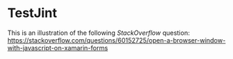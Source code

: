 # TestJint
This is an illustration of the following _StackOverflow_ question: <https://stackoverflow.com/questions/60152725/open-a-browser-window-with-javascript-on-xamarin-forms>
